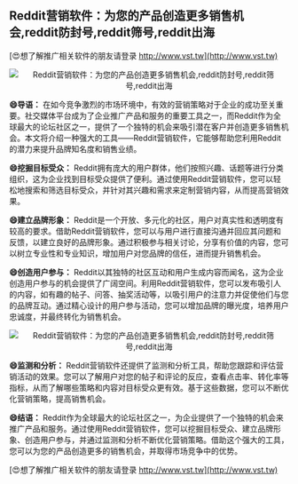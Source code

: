 ## **Reddit营销软件：为您的产品创造更多销售机会,reddit防封号,reddit筛号,reddit出海**

[😍想了解推广相关软件的朋友请登录 http://www.vst.tw](http://www.vst.tw)

 <center><img src="https://vst.tw/MP4/tuiguang/png/3.png" alt="Reddit营销软件：为您的产品创造更多销售机会,reddit防封号,reddit筛号,reddit出海"></center>

**😄导语：**
在如今竞争激烈的市场环境中，有效的营销策略对于企业的成功至关重要。社交媒体平台成为了企业推广产品和服务的重要工具之一，而Reddit作为全球最大的论坛社区之一，提供了一个独特的机会来吸引潜在客户并创造更多销售机会。本文将介绍一种强大的工具——Reddit营销软件，它能够帮助您利用Reddit的潜力来提升品牌知名度和销售业绩。

**😄挖掘目标受众：**
Reddit拥有庞大的用户群体，他们按照兴趣、话题等进行分类组织，这为企业找到目标受众提供了便利。通过使用Reddit营销软件，您可以轻松地搜索和筛选目标受众，并针对其兴趣和需求来定制营销内容，从而提高营销效果。

**😄建立品牌形象：**
Reddit是一个开放、多元化的社区，用户对真实性和透明度有较高的要求。借助Reddit营销软件，您可以与用户进行直接沟通并回应其问题和反馈，以建立良好的品牌形象。通过积极参与相关讨论，分享有价值的内容，您可以树立专业性和专业知识，增加用户对您品牌的信任，进而提升销售机会。

**😄创造用户参与：**
Reddit以其独特的社区互动和用户生成内容而闻名，这为企业创造用户参与的机会提供了广阔空间。利用Reddit营销软件，您可以发布吸引人的内容，如有趣的帖子、问答、抽奖活动等，以吸引用户的注意力并促使他们与您的品牌互动。通过精心设计的用户参与活动，您可以增加品牌的曝光度，培养用户忠诚度，并最终转化为销售机会。

 <center><img src="https://vst.tw/MP4/tuiguang/png/0.png" alt="Reddit营销软件：为您的产品创造更多销售机会,reddit防封号,reddit筛号,reddit出海"></center>

**😄监测和分析：**
Reddit营销软件还提供了监测和分析工具，帮助您跟踪和评估营销活动的效果。您可以了解用户对您的帖子和评论的反应，查看点击率、转化率等指标，从而了解哪些策略和内容对目标受众更有效。基于这些数据，您可以不断优化营销策略，提高销售机会。

**😄结语：**
Reddit作为全球最大的论坛社区之一，为企业提供了一个独特的机会来推广产品和服务。通过使用Reddit营销软件，您可以挖掘目标受众、建立品牌形象、创造用户参与，并通过监测和分析不断优化营销策略。借助这个强大的工具，您可以为您的产品创造更多的销售机会，并取得市场竞争中的优势。

[😍想了解推广相关软件的朋友请登录 http://www.vst.tw](http://www.vst.tw)



